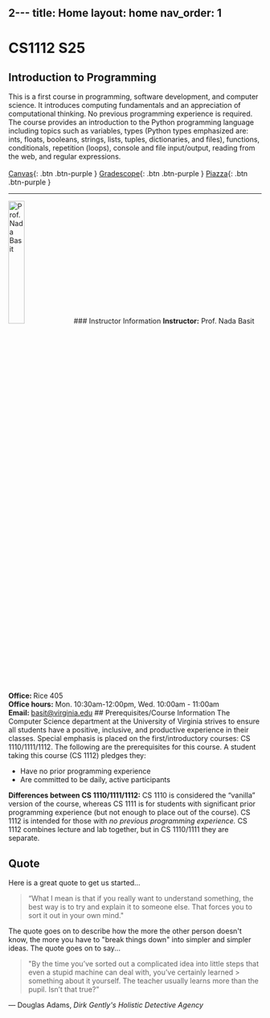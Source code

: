 2---
title: Home
layout: home
nav_order: 1
---
# CS1112 S25 
## Introduction to Programming

This is a first course in programming, software development, and computer science. It introduces computing fundamentals and an appreciation of computational thinking. No previous programming experience is required. The course provides an introduction to the Python programming language including topics such as variables, types (Python types emphasized are: ints, floats, booleans, strings, lists, tuples, dictionaries, and files), functions, conditionals, repetition (loops), console and file input/output, reading from the web, and regular expressions. <br> <br>
[Canvas](https://canvas.its.virginia.edu/courses/132421){: .btn .btn-purple } 
[Gradescope](https://www.gradescope.com/courses/949628){: .btn .btn-purple } 
[Piazza](https://piazza.com/class/m5su9x2rluy6ti){: .btn .btn-purple }

---



<img src="/cs1112basit/Images/Nada_BASIT_Headshot.jpeg" style="width:25%" alt="Prof. Nada Basit">
### Instructor Information
<b>Instructor:</b> Prof. Nada Basit <br>
<b>Office: </b> Rice 405 <br>
<b>Office hours:</b> Mon. 10:30am-12:00pm, Wed. 10:00am - 11:00am <br>
<b>Email: </b> <a href="mailto:basit@virginia.edu">basit@virginia.edu</a>
## Prerequisites/Course Information
The Computer Science department at the University of Virginia strives to ensure all students have a positive, inclusive, and productive experience in their classes. Special emphasis is placed on the first/introductory courses: CS 1110/1111/1112. The following are the prerequisites for this course. A student taking this course (CS 1112) pledges they:

- Have no prior programming experience
- Are committed to be daily, active participants

<b>Differences between CS 1110/1111/1112:</b> CS 1110 is considered the “vanilla” version of the course, whereas CS 1111 is for students with significant prior programming experience (but not enough to place out of the course). CS 1112 is intended for those with <i>no previous programming experience.</i> CS 1112 combines lecture and lab together, but in CS 1110/1111 they are separate.

## Quote
Here is a great quote to get us started...

> “What I mean is that if you really want to understand something, the best way is to try and explain it to someone else. That forces 
> you to sort it out in your own mind."

The quote goes on to describe how the more the other person doesn't know, the more you have to "break things down" into simpler and simpler ideas. The quote goes on to say...

>"By the time you’ve sorted out a complicated idea into little steps that even a stupid machine can deal with, you’ve certainly learned > something about it yourself. The teacher usually learns more than the pupil. Isn’t that true?” 

― Douglas Adams, *Dirk Gently's Holistic Detective Agency*
